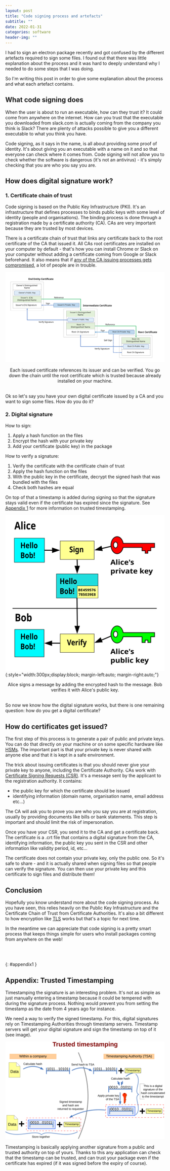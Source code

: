 ```yaml
---
layout: post
title: "Code signing process and artefacts"
subtitle: ""
date: 2022-01-31
categories: software
header-img: ""
---
```


I had to sign an electron package recently and got confused by the different artefacts required to sign some files.
I found out that there was little explanation about the process and it was hard to deeply understand why I needed to do some steps that I was doing.

So I'm writing this post in order to give some explanation about the process and what each artefact contains.


## What code signing does

When the user is about to run an executable, how can they trust it? It could come from anywhere on the internet.
How can you trust that the executable you downloaded from slack.com is actually coming from the company you think is Slack? There are plenty of attacks possible to give you a different executable to what you think you have.

Code signing, as it says in the name, is all about providing some proof of identity. 
It's about giving you an executable with a name on it and so that everyone can check where it comes from.
Code signing will not allow you to check whether the software is dangerous (it's not an antivirus) - it's simply checking that you are who you say you are.


## How does digital signature work?

### 1. Certificate chain of trust

Code signing is based on the Public Key Infrastructure (PKI). It's an infrastructure that defines processes to binds public keys with some level of identity (people and organisations). The binding process is done through a registration made by a certificate authority (CA). CAs are very important because they are trusted by most devices. 

There is a certificate chain of trust that links any certificate back to the root certificate of the CA that issued it. All CAs root certificates are installed on your computer by default - that's how you can install Chrome or Slack on your computer without adding a certificate coming from Google or Slack beforehand. It also means that if [any of the CA issuing processes gets compromised](https://en.wikipedia.org/wiki/DigiNotar), a lot of people are in trouble.

![Chain of trust](/assets/images/code_signing/Chain_Of_Trust.svg)

<center>
Each issued certificate references its issuer and can be verified. You go down the chain until the root certificate which is trusted because already installed on your machine.
</center>
<br/>

Ok so let's say you have your own digital certificate issued by a CA and you want to sign some files. How do you do it?

### 2. Digital signature

How to sign:
1. Apply a hash function on the files
2. Encrypt the hash with your private key
3. Add your certificate (public key) in the package

How to verify a signature:
1. Verify the certificate with the certificate chain of trust
2. Apply the hash function on the files
3. With the public key in the certificate, decrypt the signed hash that was bundled with the files
4. Check both hashes are equal

On top of that a timestamp is added during signing so that the signature stays valid even if the certificate has expired since the signature. See [Appendix 1](#appendix1) for more information on trusted timestamping.

![Digital signature verification](/assets/images/code_signing/Private_key_signing.svg){:style="width:300px;display:block; margin-left:auto; margin-right:auto;"}
<center>Alice signs a message by adding the encrypted hash to the message. Bob verifies it with Alice's public key.</center><br/>

So now we know how the digital signature works, but there is one remaining question: how do you get a digital certificate?


## How do certificates get issued?


The first step of this process is to generate a pair of public and private keys. 
You can do that directly on your machine or on some specific hardware like [HSMs](https://en.wikipedia.org/wiki/Hardware_security_module). 
The important part is that your private key is never shared with anyone else and that it is kept in a safe environment.

The trick about issuing certificates is that you should never give your private key to anyone, including the Certificate Authority.
CAs work with [Certificate Signing Requests (CSR)](https://en.wikipedia.org/wiki/Certificate_signing_request). It's a message sent by the applicant to the registration authority.
It contains:
- the public key for which the certificate should be issued
- identifying information (domain name, organisation name, email address etc...)

The CA will ask you to prove you are who you say you are at registration, usually by providing documents like bills or bank statements. This step is important and should limit the risk of impersonation.

Once you have your CSR, you send it to the CA and get a certificate back. 
The certificate is a .crt file that contains a digital signature from the CA, identifying information, the public key you sent in the CSR and other information like validity period, id, etc...

The certificate does not contain your private key, only the public one. So it's safe to share - and it is actually shared when signing files so that people can verify the signature.
You can then use your private key and this certificate to sign files and distribute them!

## Conclusion

Hopefully you know understand more about the code signing process. 
As you have seen, this relies heavily on the Public Key Infrastructure and the Certificate Chain of Trust from Certificate Authorities.
It's also a bit different to how encryption like [TLS](https://en.wikipedia.org/wiki/Transport_Layer_Security#Algorithms) works but that's a topic for next time. 

In the meantime we can appreciate that code signing is a pretty smart process that keeps things simple for users who install packages coming from anywhere on the web!

<br/>
<br/>

{: #appendix1 }
## Appendix: Trusted Timestamping

Timestamping the signature is an interesting problem. 
It's not as simple as just manually entering a timestamp because it could be tempered with during the signature process. Nothing would prevent you from setting the timestamp as the date from 4 years ago for instance.

We need a way to verify the signed timestamp.
For this, digital signatures rely on Timestamping Authorities through timestamp servers.
Timestamp servers will get your digital signature and sign the timestamp on top of it (see image).

![Trusted timestamping](/assets/images/code_signing/Trusted_timestamping.svg)

Timestamping is basically applying another signature from a public and trusted authority on top of yours.
Thanks to this any application can check that the timestamp can be trusted, and can trust your package even if the certificate has expired (if it was signed before the expiry of course).